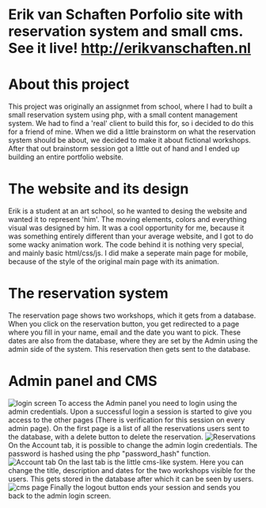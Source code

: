 # Erik van Schaften Porfolio site with reservation system and small cms. See it live! http://erikvanschaften.nl

# About this project
This project was originally an assignmet from school, where I had to built a small reservation system using php, with a small content management system. We had to find a 'real' client to build this for, so i decided to do this for a friend of mine. When we did a little brainstorm on what the reservation system should be about, we decided to make it about fictional workshops. After that out brainstorm session got a little out of hand and I ended up building an entire portfolio website.

# The website and its design
Erik is a student at an art school, so he wanted to desing the website and wanted it to represent 'him'. The moving elements, colors and everything visual was designed by him. It was a cool opportunity for me, because it was something entirely different than your average website, and I got to do some wacky animation work. The code behind it is nothing very special, and mainly basic html/css/js.
I did make a seperate main page for mobile, because of the style of the original main page with its animation.

# The reservation system
The reservation page shows two workshops, which it gets from a database. When you click on the reservation button, you get redirected to a page where you fill in your name, email and the date you want to pick. These dates are also from the database, where they are set by the Admin using the admin side of the system. This reservation then gets sent to the database.

# Admin panel and CMS
![login screen](https://imgur.com/oBHBNao.png)
To access the Admin panel you need to login using the admin credentials. Upon a successful login a session is started to give you access to the other pages (There is verification for this session on every admin page). On the first page is a list of all the reservations users sent to the database, with a delete button to delete the reservation.
![Reservations](https://imgur.com/ZgaXplL.png)
On the Account tab, it is possible to change the admin login credentials. The password is hashed using the php "password_hash" function.
![Account tab](https://imgur.com/60e9qE3.png)
On the last tab is the little cms-like system. Here you can change the title, description and dates for the two workshops visible for the users. This gets stored in the database after which it can be seen by users.
![cms page](https://imgur.com/Ta7dI7F.png)
Finally the logout button ends your session and sends you back to the admin login screen.
